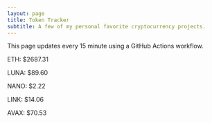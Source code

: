 ```yaml
---
layout: page
title: Token Tracker
subtitle: A few of my personal favorite cryptocurrency projects.
---
```


 This page updates every 15 minute using a GitHub Actions workflow.

<!--BEGINCRYPTOINPUT-->
ETH: $2687.31

LUNA: $89.60

NANO: $2.22

LINK: $14.06

AVAX: $70.53

<!--ENDCRYPTOINPUT-->
